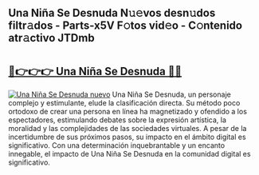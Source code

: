 ## Una Niña Se Desnuda N𝚞𝚎vos desn𝚞dos filtr𝚊dos - Parts-x5V F𝚘tos vid𝚎o - C𝚘ntenido atr𝚊ctivo JTDmb

# <h2><a href="http://mb164t.tromn.icu/?c=Una+Ni%c3%b1a+Se+Desnuda">🔗👉👉👉 Una Niña Se Desnuda 🔗🔗</a></h2>

[![Una Niña Se Desnuda nuevo](https://i.imgur.com/pEAQMta.gif)](http://mb164t.tromn.icu/?c=Una+Ni%c3%b1a+Se+Desnuda)
Una Niña Se Desnuda, un personaje complejo y estimulante, elude la clasificación directa. Su método poco ortodoxo de crear una persona en línea ha magnetizado y ofendido a los espectadores, estimulando debates sobre la expresión artística, la moralidad y las complejidades de las sociedades virtuales. A pesar de la incertidumbre de sus próximos pasos, su impacto en el ámbito digital es significativo. Con una determinación inquebrantable y un encanto innegable, el impacto de Una Niña Se Desnuda en la comunidad digital es significativo.
